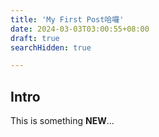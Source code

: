 ```yaml
---
title: 'My First Post哈囉'
date: 2024-03-03T03:00:55+08:00
draft: true
searchHidden: true

---
```


## Intro
This is something **NEW**...
